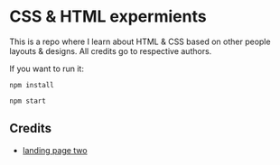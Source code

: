 # CSS & HTML expermients

This is a repo where I learn about HTML & CSS based on other people layouts & designs. All credits
go to respective authors.

If you want to run it:

```shell
npm install
```

```shell
npm start
```

## Credits

- [landing page two](https://dribbble.com/shots/14500872-Pipedit-Product-page)
